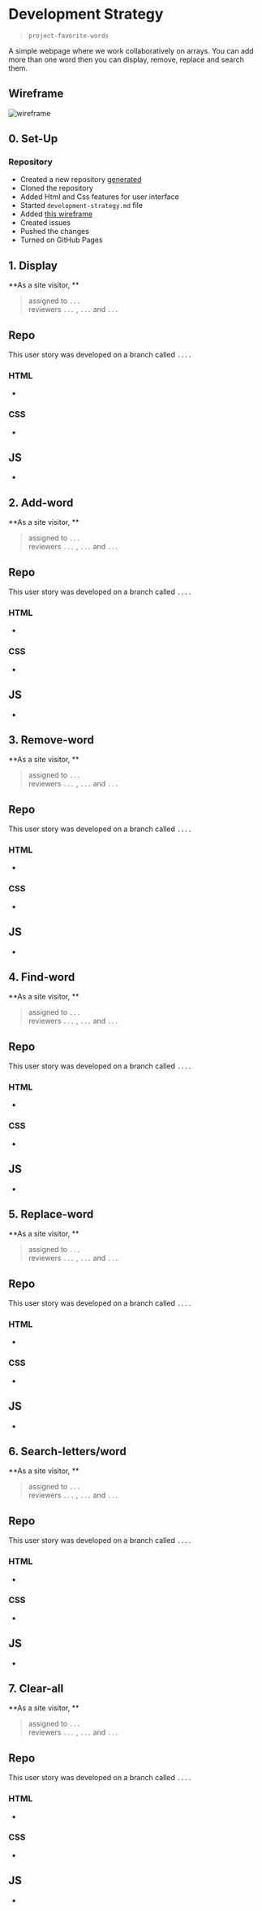 # Development Strategy

> `project-favorite-words`

A simple webpage where we work collaboratively on arrays. You can add more than one word then you can display, remove, replace and search them.

## Wireframe

![wireframe](.\images\wireframe.png)

## 0. Set-Up

### Repository

- Created a new repository [generated](https://github.com/HackYourFutureBelgium/favorite-words)
- Cloned the repository
- Added Html and Css features for user interface
- Started `development-strategy.md` file 
- Added [this wireframe](.\images\wireframe.png)
- Created issues
- Pushed the changes
- Turned on GitHub Pages

## 1. Display

**As a site visitor, **

> assigned to `...`  
> reviewers `...` , `...` and `...`

## Repo

This user story was developed on a branch called `....`

### HTML

- 

### CSS

- 

## JS

- 

## 2. Add-word

**As a site visitor, **

> assigned to `...`  
> reviewers `...` , `...` and `...`

## Repo

This user story was developed on a branch called `....`

### HTML

- 

### CSS

- 

## JS

- 

## 3. Remove-word

**As a site visitor, **

> assigned to `...`  
> reviewers `...` , `...` and `...`

## Repo

This user story was developed on a branch called `....`

### HTML

- 

### CSS

- 

## JS

- 

## 4. Find-word

**As a site visitor, **

> assigned to `...`  
> reviewers `...` , `...` and `...`

## Repo

This user story was developed on a branch called `....`

### HTML

- 

### CSS

- 

## JS

- 

## 5. Replace-word

**As a site visitor, **

> assigned to `...`  
> reviewers `...` , `...` and `...`

## Repo

This user story was developed on a branch called `....`

### HTML

- 

### CSS

- 

## JS

- 

## 6. Search-letters/word

**As a site visitor, **

> assigned to `...`  
> reviewers `...` , `...` and `...`

## Repo

This user story was developed on a branch called `....`

### HTML

- 

### CSS

- 

## JS

- 

## 7. Clear-all

**As a site visitor, **

> assigned to `...`  
> reviewers `...` , `...` and `...`

## Repo

This user story was developed on a branch called `....`

### HTML

- 

### CSS

- 

## JS

- 